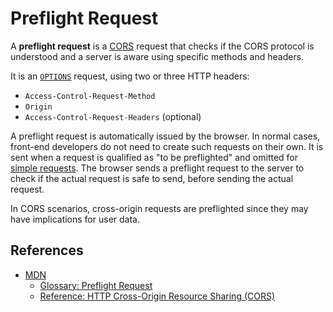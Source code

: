 # Preflight Request

A **preflight request** is a [CORS](./CORS.md) request that checks if the CORS protocol is understood and a server is aware using specific methods and headers.

It is an [`OPTIONS`](../http/methods/OPTIONS.md) request, using two or three HTTP headers:

* `Access-Control-Request-Method`
* `Origin`
* `Access-Control-Request-Headers` (optional)

A preflight request is automatically issued by the browser. In normal cases, front-end developers do not need to create such requests on their own. It is sent when a request is qualified as "to be preflighted" and omitted for [simple requests](./Simple%20Request.md). The browser sends a preflight request to the server to check if the actual request is safe to send, before sending the actual request.

In CORS scenarios, cross-origin requests are preflighted since they may have implications for user data.

## References

* [MDN](https://developer.mozilla.org/)
    * [Glossary: Preflight Request](https://developer.mozilla.org/en-US/docs/Glossary/Preflight_request)
    * [Reference: HTTP Cross-Origin Resource Sharing (CORS)](https://developer.mozilla.org/en-US/docs/Web/HTTP/CORS#preflighted_requests)